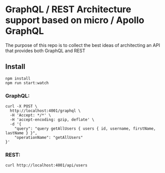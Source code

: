 # GraphQL / REST Architecture support based on micro / Apollo GraphQL

The purpose of this repo is to collect the best ideas of architecting an API that provides both GraphQL and REST

## Install

```
npm install
npm run start:watch
```

### GraphQL:

```
curl -X POST \
  http://localhost:4001/graphql \
  -H 'Accept: */*' \
  -H 'accept-encoding: gzip, deflate' \
  -d '{
	"query": "query getAllUsers { users { id, username, firstName, lastName } }",
	"operationName": "getAllUsers"
}'
```

### REST:
`curl http://localhost:4001/api/users`